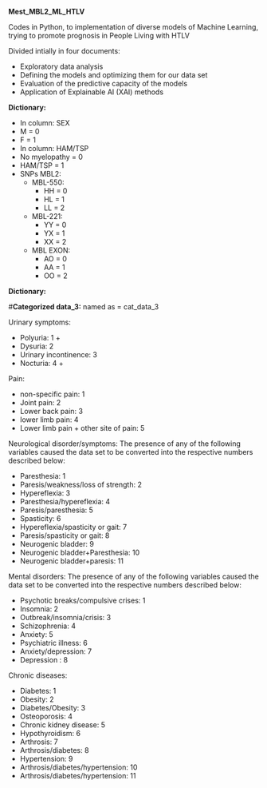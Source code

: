**Mest_MBL2_ML_HTLV**

Codes in Python, to implementation of diverse models of Machine Learning, trying to promote prognosis in People Living with HTLV

Divided intially in four documents:

- Exploratory data analysis
- Defining the models and optimizing them for our data set
- Evaluation of the predictive capacity of the models
- Application of Explainable AI (XAI) methods

**Dictionary:**

- In column: SEX
- M = 0
- F = 1
- In column: HAM/TSP
- No myelopathy = 0
- HAM/TSP = 1
- SNPs MBL2:
    - MBL-550:
        - HH = 0
        - HL = 1
        - LL = 2
    - MBL-221:
        - YY = 0
        - YX = 1
        - XX = 2
    - MBL EXON:
        - AO = 0
        - AA = 1
        - OO = 2

**Dictionary:**

#**Categorized data_3:** named as = cat_data_3

Urinary symptoms:

- Polyuria: 1 +
- Dysuria: 2
- Urinary incontinence: 3
- Nocturia: 4 +

Pain:

- non-specific pain: 1
- Joint pain: 2
- Lower back pain: 3
- lower limb pain: 4
- Lower limb pain + other site of pain: 5

Neurological disorder/symptoms: The presence of any of the following variables caused the data set to be converted into the respective numbers described below:

- Paresthesia: 1
- Paresis/weakness/loss of strength: 2
- Hypereflexia: 3
- Paresthesia/hypereflexia: 4
- Paresis/paresthesia: 5
- Spasticity: 6
- Hypereflexia/spasticity or gait: 7
- Paresis/spasticity or gait: 8
- Neurogenic bladder: 9
- Neurogenic bladder+Paresthesia: 10
- Neurogenic bladder+paresis: 11

Mental disorders: The presence of any of the following variables caused the data set to be converted into the respective numbers described below:

- Psychotic breaks/compulsive crises: 1
- Insomnia: 2
- Outbreak/insomnia/crisis: 3
- Schizophrenia: 4
- Anxiety: 5
- Psychiatric illness: 6
- Anxiety/depression: 7
- Depression : 8

Chronic diseases:

- Diabetes: 1
- Obesity: 2
- Diabetes/Obesity: 3
- Osteoporosis: 4
- Chronic kidney disease: 5
- Hypothyroidism: 6
- Arthrosis: 7
- Arthrosis/diabetes: 8
- Hypertension: 9
- Arthrosis/diabetes/hypertension: 10
- Arthrosis/diabetes/hypertension: 11
